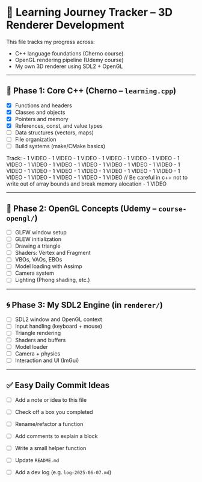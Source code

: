 # 🎯 Learning Journey Tracker – 3D Renderer Development

This file tracks my progress across:
- C++ language foundations (Cherno course)
- OpenGL rendering pipeline (Udemy course)
- My own 3D renderer using SDL2 + OpenGL

---

## 🧱 Phase 1: Core C++ (Cherno – `learning.cpp`)
- [X] Functions and headers
- [x] Classes and objects
- [X] Pointers and memory
- [X] References, const, and value types
- [ ] Data structures (vectors, maps)
- [ ] File organization
- [ ] Build systems (make/CMake basics)

Track:
        - 1 VIDEO
        - 1 VIDEO
        - 1 VIDEO
        - 1 VIDEO
        - 1 VIDEO
        - 1 VIDEO
        - 1 VIDEO
        - 1 VIDEO
        - 1 VIDEO
        - 1 VIDEO
        - 1 VIDEO
        - 1 VIDEO
        - 1 VIDEO
        - 1 VIDEO
        - 1 VIDEO
        - 1 VIDEO
        - 1 VIDEO
        - 1 VIDEO
        - 1 VIDEO
        - 1 VIDEO
        - 1 VIDEO
        - 1 VIDEO
        - 1 VIDEO
        - 1 VIDEO
        - 1 VIDEO // Be careful in c++ not to write out of array bounds and break memory alocation
        - 1 VIDEO


---

## 🔺 Phase 2: OpenGL Concepts (Udemy – `course-opengl/`)
- [ ] GLFW window setup
- [ ] GLEW initialization
- [ ] Drawing a triangle
- [ ] Shaders: Vertex and Fragment
- [ ] VBOs, VAOs, EBOs
- [ ] Model loading with Assimp
- [ ] Camera system
- [ ] Lighting (Phong shading, etc.)

---

## 🌀 Phase 3: My SDL2 Engine (in `renderer/`)
- [ ] SDL2 window and OpenGL context
- [ ] Input handling (keyboard + mouse)
- [ ] Triangle rendering
- [ ] Shaders and buffers
- [ ] Model loader
- [ ] Camera + physics
- [ ] Interaction and UI (ImGui)

---

## ✅ Easy Daily Commit Ideas
- [ ] Add a note or idea to this file
- [ ] Check off a box you completed
- [ ] Rename/refactor a function
- [ ] Add comments to explain a block
- [ ] Write a small helper function
- [ ] Update `README.md`
- [ ] Add a dev log (e.g. `log-2025-06-07.md`)

